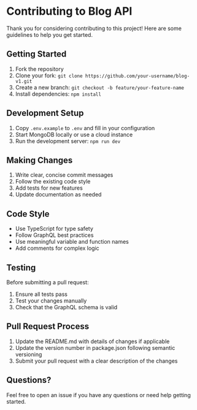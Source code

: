 # Contributing to Blog API

Thank you for considering contributing to this project! Here are some guidelines to help you get started.

## Getting Started

1. Fork the repository
2. Clone your fork: `git clone https://github.com/your-username/blog-v1.git`
3. Create a new branch: `git checkout -b feature/your-feature-name`
4. Install dependencies: `npm install`

## Development Setup

1. Copy `.env.example` to `.env` and fill in your configuration
2. Start MongoDB locally or use a cloud instance
3. Run the development server: `npm run dev`

## Making Changes

1. Write clear, concise commit messages
2. Follow the existing code style
3. Add tests for new features
4. Update documentation as needed

## Code Style

- Use TypeScript for type safety
- Follow GraphQL best practices
- Use meaningful variable and function names
- Add comments for complex logic

## Testing

Before submitting a pull request:
1. Ensure all tests pass
2. Test your changes manually
3. Check that the GraphQL schema is valid

## Pull Request Process

1. Update the README.md with details of changes if applicable
2. Update the version number in package.json following semantic versioning
3. Submit your pull request with a clear description of the changes

## Questions?

Feel free to open an issue if you have any questions or need help getting started.
